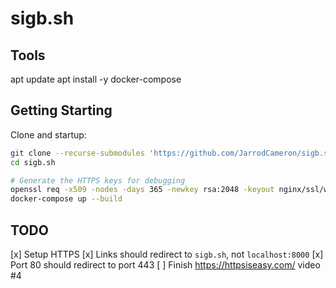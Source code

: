 # sigb.sh

## Tools

apt update
apt install -y docker-compose

## Getting Starting

Clone and startup:

```sh
git clone --recurse-submodules 'https://github.com/JarrodCameron/sigb.sh'
cd sigb.sh

# Generate the HTTPS keys for debugging
openssl req -x509 -nodes -days 365 -newkey rsa:2048 -keyout nginx/ssl/www.key -out nginx/ssl/www.crt
docker-compose up --build
```

## TODO

[x] Setup HTTPS
[x] Links should redirect to `sigb.sh`, not `localhost:8000`
[x] Port 80 should redirect to port 443
[ ] Finish https://httpsiseasy.com/ video #4
